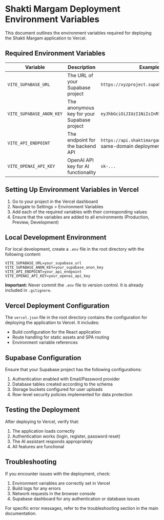 # Shakti Margam Deployment Environment Variables

This document outlines the environment variables required for deploying the Shakti Margam application to Vercel.

## Required Environment Variables

| Variable | Description | Example |
|----------|-------------|---------|
| `VITE_SUPABASE_URL` | The URL of your Supabase project | `https://xyzproject.supabase.co` |
| `VITE_SUPABASE_ANON_KEY` | The anonymous key for your Supabase project | `eyJhbGciOiJIUzI1NiIsInR5cCI6IkpXVCJ9...` |
| `VITE_API_ENDPOINT` | The endpoint for the backend API | `https://api.shaktimargam.com` or `/api` for same-domain deployment |
| `VITE_OPENAI_API_KEY` | OpenAI API key for AI functionality | `sk-...` |

## Setting Up Environment Variables in Vercel

1. Go to your project in the Vercel dashboard
2. Navigate to Settings > Environment Variables
3. Add each of the required variables with their corresponding values
4. Ensure that the variables are added to all environments (Production, Preview, Development)

## Local Development Environment

For local development, create a `.env` file in the root directory with the following content:

```
VITE_SUPABASE_URL=your_supabase_url
VITE_SUPABASE_ANON_KEY=your_supabase_anon_key
VITE_API_ENDPOINT=your_api_endpoint
VITE_OPENAI_API_KEY=your_openai_api_key
```

**Important:** Never commit the `.env` file to version control. It is already included in `.gitignore`.

## Vercel Deployment Configuration

The `vercel.json` file in the root directory contains the configuration for deploying the application to Vercel. It includes:

- Build configuration for the React application
- Route handling for static assets and SPA routing
- Environment variable references

## Supabase Configuration

Ensure that your Supabase project has the following configurations:

1. Authentication enabled with Email/Password provider
2. Database tables created according to the schema
3. Storage buckets configured for user uploads
4. Row-level security policies implemented for data protection

## Testing the Deployment

After deploying to Vercel, verify that:

1. The application loads correctly
2. Authentication works (login, register, password reset)
3. The AI assistant responds appropriately
4. All features are functional

## Troubleshooting

If you encounter issues with the deployment, check:

1. Environment variables are correctly set in Vercel
2. Build logs for any errors
3. Network requests in the browser console
4. Supabase dashboard for any authentication or database issues

For specific error messages, refer to the troubleshooting section in the main documentation.

